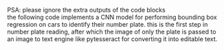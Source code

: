 PSA: please ignore the extra outputs of the code blocks \
the following code implements a CNN model for performing bounding box regression on cars to identify their number plate. this is the first step in number plate reading, after which the image of only the plate is passed to an image to text engine like pytesseract for converting it into editable text.

